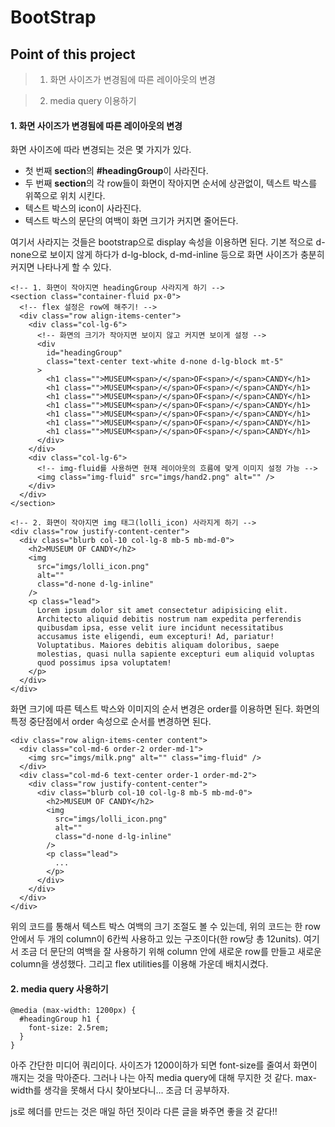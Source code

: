 # BootStrap

## Point of this project

> 1. 화면 사이즈가 변경됨에 따른 레이아웃의 변경

> 2. media query 이용하기

#### 1. 화면 사이즈가 변경됨에 따른 레이아웃의 변경

화면 사이즈에 따라 변경되는 것은 몇 가지가 있다.

- 첫 번째 **section**의 **#headingGroup**이 사라진다.
- 두 번째 **section**의 각 row들이 화면이 작아지면 순서에 상관없이, 텍스트 박스를 위쪽으로 위치 시킨다.
- 텍스트 박스의 icon이 사라진다.
- 텍스트 박스의 문단의 여백이 화면 크기가 커지면 줄어든다.

여기서 사라지는 것들은 bootstrap으로 display 속성을 이용하면 된다. 기본 적으로 d-none으로 보이지 않게 하다가 d-lg-block, d-md-inline 등으로 화면 사이즈가 충분히 커지면 나타나게 할 수 있다.

```
<!-- 1. 화면이 작아지면 headingGroup 사라지게 하기 -->
<section class="container-fluid px-0">
  <!-- flex 설정은 row에 해주기! -->
  <div class="row align-items-center">
    <div class="col-lg-6">
      <!-- 화면의 크기가 작아지면 보이지 않고 커지면 보이게 설정 -->
      <div
        id="headingGroup"
        class="text-center text-white d-none d-lg-block mt-5"
      >
        <h1 class="">MUSEUM<span>/</span>OF<span>/</span>CANDY</h1>
        <h1 class="">MUSEUM<span>/</span>OF<span>/</span>CANDY</h1>
        <h1 class="">MUSEUM<span>/</span>OF<span>/</span>CANDY</h1>
        <h1 class="">MUSEUM<span>/</span>OF<span>/</span>CANDY</h1>
        <h1 class="">MUSEUM<span>/</span>OF<span>/</span>CANDY</h1>
        <h1 class="">MUSEUM<span>/</span>OF<span>/</span>CANDY</h1>
        <h1 class="">MUSEUM<span>/</span>OF<span>/</span>CANDY</h1>
      </div>
    </div>
    <div class="col-lg-6">
      <!-- img-fluid를 사용하면 현재 레이아웃의 흐름에 맞게 이미지 설정 가능 -->
      <img class="img-fluid" src="imgs/hand2.png" alt="" />
    </div>
  </div>
</section>

<!-- 2. 화면이 작아지면 img 태그(lolli_icon) 사라지게 하기 -->
<div class="row justify-content-center">
  <div class="blurb col-10 col-lg-8 mb-5 mb-md-0">
    <h2>MUSEUM OF CANDY</h2>
    <img
      src="imgs/lolli_icon.png"
      alt=""
      class="d-none d-lg-inline"
    />
    <p class="lead">
      Lorem ipsum dolor sit amet consectetur adipisicing elit.
      Architecto aliquid debitis nostrum nam expedita perferendis
      quibusdam ipsa, esse velit iure incidunt necessitatibus
      accusamus iste eligendi, eum excepturi! Ad, pariatur!
      Voluptatibus. Maiores debitis aliquam doloribus, saepe
      molestias, quasi nulla sapiente excepturi eum aliquid voluptas
      quod possimus ipsa voluptatem!
    </p>
  </div>
</div>
```

화면 크기에 따른 텍스트 박스와 이미지의 순서 변경은 order를 이용하면 된다. 화면의 특정 중단점에서 order 속성으로 순서를 변경하면 된다.

```
<div class="row align-items-center content">
  <div class="col-md-6 order-2 order-md-1">
    <img src="imgs/milk.png" alt="" class="img-fluid" />
  </div>
  <div class="col-md-6 text-center order-1 order-md-2">
    <div class="row justify-content-center">
      <div class="blurb col-10 col-lg-8 mb-5 mb-md-0">
        <h2>MUSEUM OF CANDY</h2>
        <img
          src="imgs/lolli_icon.png"
          alt=""
          class="d-none d-lg-inline"
        />
        <p class="lead">
          ...
        </p>
      </div>
    </div>
  </div>
</div>
```

위의 코드를 통해서 텍스트 박스 여백의 크기 조절도 볼 수 있는데, 위의 코드는 한 row안에서 두 개의 column이 6칸씩 사용하고 있는 구조이다(한 row당 총 12units). 여기서 조금 더 문단의 여백을 잘 사용하기 위해 column 안에 새로운 row를 만들고 새로운 column을 생성했다. 그리고 flex utilities를 이용해 가운데 배치시켰다.

#### 2. media query 사용하기

```
@media (max-width: 1200px) {
  #headingGroup h1 {
    font-size: 2.5rem;
  }
}
```

아주 간단한 미디어 쿼리이다. 사이즈가 1200이하가 되면 font-size를 줄여서 화면이 깨지는 것을 막아준다. 그러나 나는 아직 media query에 대해 무지한 것 같다. max-width를 생각을 못해서 다시 찾아보다니... 조금 더 공부하자.

js로 헤더를 만드는 것은 매일 하던 짓이라 다른 글을 봐주면 좋을 것 같다!!
